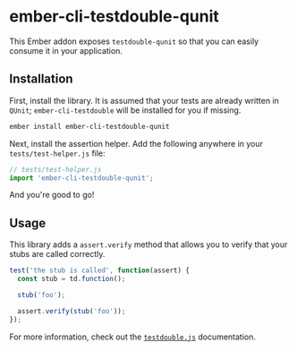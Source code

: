 ember-cli-testdouble-qunit
=================================================================================

This Ember addon exposes `testdouble-qunit` so that you can easily consume it in your application.

Installation
---------------------------------------------------------------------------------

First, install the library. It is assumed that your tests are already written in `QUnit`; `ember-cli-testdouble` will be installed for you if missing.

```bash
ember install ember-cli-testdouble-qunit
```

Next, install the assertion helper. Add the following anywhere in your `tests/test-helper.js` file:

```javascript
// tests/test-helper.js
import 'ember-cli-testdouble-qunit';
```

And you're good to go!

Usage
---------------------------------------------------------------------------------

This library adds a `assert.verify` method that allows you to verify that your stubs are called correctly.

```javascript
test('the stub is called', function(assert) {
  const stub = td.function();

  stub('foo');

  assert.verify(stub('foo'));
});
```

For more information, check out the [`testdouble.js`][testdouble-docs] documentation.

[testdouble-docs]: https://github.com/testdouble/testdouble.js/tree/master/docs
